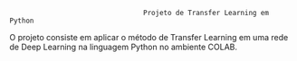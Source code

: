                                      Projeto de Transfer Learning em Python

O projeto consiste em aplicar o método de Transfer Learning em uma rede de Deep Learning na linguagem Python no ambiente COLAB.  
